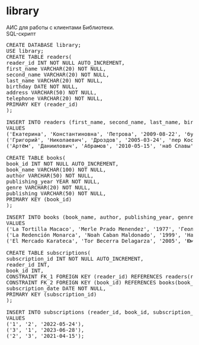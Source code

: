 # library
АИС для работы с клиентами Библиотеки.<br>
SQL-скрипт<br>
<pre>CREATE DATABASE library;
USE library;
CREATE TABLE readers(
reader_id INT NOT NULL AUTO_INCREMENT,
first_name VARCHAR(20) NOT NULL,
second_name VARCHAR(20) NOT NULL,
last_name VARCHAR(20) NOT NULL,
birthday DATE NOT NULL,
address VARCHAR(50) NOT NULL,
telephone VARCHAR(20) NOT NULL,
PRIMARY KEY (reader_id)
);

INSERT INTO readers (first_name, second_name, last_name, birthday, address, telephone)
VALUES
('Екатерина', 'Константиновна', 'Петрова', '2009-08-22', 'бульвар Косиора', '74371396672'),
('Григорий', 'Николаевич', 'Дроздов', '2005-03-24', 'пер Косиора', '7436015999'),
('Артём', 'Даниилович', 'Абрамов', '2010-05-15', 'наб Славы', '7134814457');

CREATE TABLE books(
book_id INT NOT NULL AUTO_INCREMENT,
book_name VARCHAR(100) NOT NULL,
author VARCHAR(50) NOT NULL,
publishing_year YEAR NOT NULL,
genre VARCHAR(20) NOT NULL,
publishing VARCHAR(50) NOT NULL,
PRIMARY KEY (book_id)
);

INSERT INTO books (book_name, author, publishing_year, genre, publishing)
VALUES
('La Tortilla Macaco', 'Merle Prado Menendez', '1977', 'Геология', 'Línea Editorial'),
('La Redención Monarca', 'Noah Caban Maldonado', '1999', 'Научная фантастика', 'Editorial Forja'),
('El Mercado Karateca', 'Tor Becerra Delagarza', '2005', 'Юмор', 'Ediciones Geo');

CREATE TABLE subscriptions(
subscription_id INT NOT NULL AUTO_INCREMENT,
reader_id INT,
book_id INT,
CONSTRAINT FK_1 FOREIGN KEY (reader_id) REFERENCES readers(reader_id) ON DELETE CASCADE ON UPDATE CASCADE,
CONSTRAINT FK_2 FOREIGN KEY (book_id) REFERENCES books(book_id) ON DELETE CASCADE ON UPDATE CASCADE,
subscription_date DATE NOT NULL,
PRIMARY KEY (subscription_id)
);

INSERT INTO subscriptions (reader_id, book_id, subscription_date)
VALUES
('1', '2', '2022-05-24'),
('3', '1', '2023-06-28'),
('2', '3', '2021-04-15');</pre>
